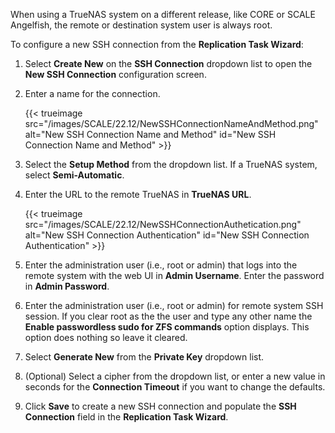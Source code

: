 ---
---
When using a TrueNAS system on a different release, like CORE or SCALE Angelfish, the remote or destination system user is always root. 

To configure a new SSH connection from the **Replication Task Wizard**:

1. Select **Create New** on the **SSH Connection** dropdown list to open the **New SSH Connection** configuration screen.

2. Enter a name for the connection.
   
   {{< trueimage src="/images/SCALE/22.12/NewSSHConnectionNameAndMethod.png" alt="New SSH Connection Name and Method" id="New SSH Connection Name and Method" >}}

3. Select the **Setup Method** from the dropdown list. If a TrueNAS system, select **Semi-Automatic**.

4. Enter the URL to the remote TrueNAS in **TrueNAS URL**.   

   {{< trueimage src="/images/SCALE/22.12/NewSSHConnectionAuthetication.png" alt="New SSH Connection Authentication" id="New SSH Connection Authentication" >}}

5. Enter the administration user (i.e., root or admin) that logs into the remote system with the web UI in **Admin Username**. 
   Enter the password in **Admin Password**.

6. Enter the administration user (i.e., root or admin) for remote system SSH session. 
   If you clear root as the the user and type any other name the **Enable passwordless sudo for ZFS commands** option displays. 
   This option does nothing so leave it cleared.

7. Select **Generate New** from the **Private Key** dropdown list.

8. (Optional) Select a cipher from the dropdown list, or enter a new value in seconds for the **Connection Timeout** if you want to change the defaults.

9. Click **Save** to create a new SSH connection and populate the **SSH Connection** field in the **Replication Task Wizard**.
